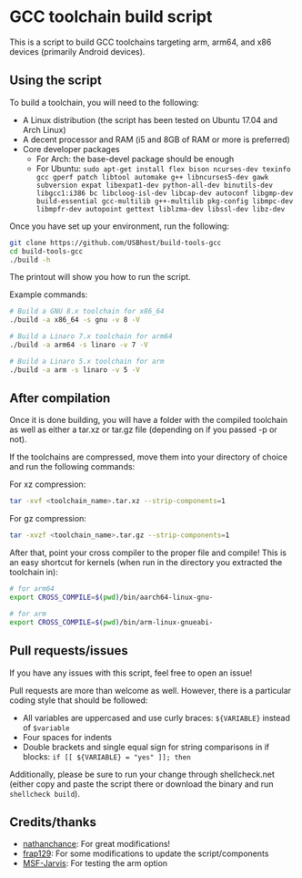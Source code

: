 # GCC toolchain build script

This is a script to build GCC toolchains targeting arm, arm64, and x86 devices
(primarily Android devices).


## Using the script

To build a toolchain, you will need to the
following:

+ A Linux distribution (the script has been tested on Ubuntu 17.04 and Arch Linux)
+ A decent processor and RAM (i5 and 8GB of RAM or more is preferred)
+ Core developer packages
    + For Arch: the base-devel package should be enough
    + For Ubuntu: ```sudo apt-get install flex bison ncurses-dev texinfo gcc gperf patch libtool automake g++ libncurses5-dev gawk subversion expat libexpat1-dev python-all-dev binutils-dev libgcc1:i386 bc libcloog-isl-dev libcap-dev autoconf libgmp-dev build-essential gcc-multilib g++-multilib pkg-config libmpc-dev libmpfr-dev autopoint gettext liblzma-dev libssl-dev libz-dev```

Once you have set up your environment, run the following:

```bash
git clone https://github.com/USBhost/build-tools-gcc
cd build-tools-gcc
./build -h
```

The printout will show you how to run the script.

Example commands:

```bash
# Build a GNU 8.x toolchain for x86_64
./build -a x86_64 -s gnu -v 8 -V

# Build a Linaro 7.x toolchain for arm64
./build -a arm64 -s linaro -v 7 -V

# Build a Linaro 5.x toolchain for arm
./build -a arm -s linaro -v 5 -V
```

## After compilation

Once it is done building, you will have a folder with the compiled toolchain as well as either a tar.xz or tar.gz file (depending on if you passed -p or not).

If the toolchains are compressed, move them into your directory of choice and run the following commands:

For xz compression:

```bash
tar -xvf <toolchain_name>.tar.xz --strip-components=1
```

For gz compression:

```bash
tar -xvzf <toolchain_name>.tar.gz --strip-components=1
```

After that, point your cross compiler to the proper file and compile! This is
an easy shortcut for kernels (when run in the directory you extracted the
toolchain in):

```bash
# for arm64
export CROSS_COMPILE=$(pwd)/bin/aarch64-linux-gnu-

# for arm
export CROSS_COMPILE=$(pwd)/bin/arm-linux-gnueabi-
```


## Pull requests/issues

If you have any issues with this script, feel free to open an issue!

Pull requests are more than welcome as well. However, there is a particular coding style that should be followed:

+ All variables are uppercased and use curly braces: ```${VARIABLE}``` instead of ```$variable```
+ Four spaces for indents
+ Double brackets and single equal sign for string comparisons in if blocks: ```if [[ ${VARIABLE} = "yes" ]]; then```

Additionally, please be sure to run your change through shellcheck.net (either copy and paste the script there or download the binary and run `shellcheck build`).


## Credits/thanks

+ [nathanchance](https://github.com/nathanchance): For great modifications!
+ [frap129](https://github.com/frap129): For some modifications to update the script/components
+ [MSF-Jarvis](https://github.com/MSF-Jarvis): For testing the arm option
